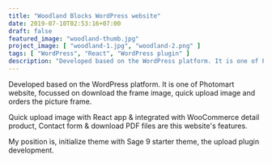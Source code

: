 ```yaml
---
title: "Woodland Blocks WordPress website"
date: 2019-07-10T02:53:16+07:00
draft: false
featured_image: "woodland-thumb.jpg"
project_image: [ "woodland-1.jpg", "woodland-2.png" ]
tags: [ "WordPress", "React", "WordPress plugin" ]
description: "Developed based on the WordPress platform. It is one of Photomart website, focussed on download the frame image, quick upload image and orders the picture frame."
---
```


Developed based on the WordPress platform. It is one of Photomart website, focussed on download the frame image, quick upload image and orders the picture frame.

Quick upload image with React app & integrated with WooCommerce detail product, Contact form & download PDF files are this website's features.

My position is, initialize theme with Sage 9 starter theme, the upload plugin development.
